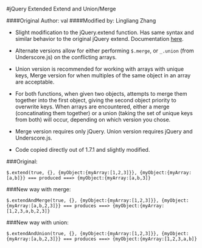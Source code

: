#jQuery Extended Extend and Union/Merge

####Original Author: val 
####Modified by: Lingliang Zhang

- Slight modification to the jQuery.extend function. Has same syntax and
  similar behavior to the original jQuery extend. Documentation
  [here](http://api.jquery.com/jQuery.extend/).

- Alternate versions allow for either performing `$.merge`,
  or `_.union` (from Underscore.js) on the conflicting
  arrays.

- Union version is recommended for working with arrays with unique keys, Merge
  version for when multiples of the same object in an array are acceptable.

- For both functions, when given two objects, attempts to
  merge them together into the first object, giving the
  second object priority to overwrite keys.  When arrays are
  encountered, either a merge (concatinating them together)
  or a union (taking the set of unique keys from both) will
  occur, depending on which version you chose.

- Merge version requires only jQuery. Union version requires jQuery and Underscore.js.

- Code copied directly out of 1.7.1 and slightly modified.

###Original:

	$.extend(true, {}, {myObject:{myArray:[1,2,3]}}, {myObject:{myArray:[a,b]}} === produced ===> {myObject:{myArray:[a,b,3]}  

	
###New way with merge:

	$.extendAndMerge(true, {}, {myObject:{myArray:[1,2,3]}}, {myObject:{myArray:[a,b,2,3]}} === produces ===> {myObject:{myArray:[1,2,3,a,b,2,3]}  

###New way with union:

	$.extendAndUnion(true, {}, {myObject:{myArray:[1,2,3]}}, {myObject:{myArray:[a,b,2,3]}} === produces ===> {myObject:{myArray:[1,2,3,a,b]}  

